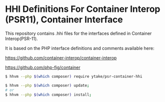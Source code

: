 # HHI Definitions For Container Interop (PSR11), Container Interface

This repository contains .hhi files for the interfaces defined in Container Interop(PSR-11).

It is based on the PHP interface definitions and comments available here:

https://github.com/container-interop/container-interop

https://github.com/php-fig/container

```bash
$ hhvm --php $(which composer) require ytake/psr-container-hhi
```

```bash
$ hhvm --php $(which composer) update;
# or
$ hhvm --php $(which composer) install;
```
